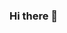 ### Hi there 👋

<!--
**hannahslettevold/hannahslettevold** is a ✨ _special_ ✨ repository because its `README.md` (this file) appears on your GitHub profile.

Here are some ideas to get you started:

- 🔭 I’m currently working on university projects
- ⚡ Fun fact: I love baking and cooking 
-->
